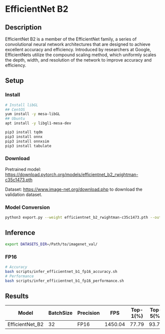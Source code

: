 # EfficientNet B2

## Description

EfficientNet B2 is a member of the EfficientNet family, a series of convolutional neural network architectures that are designed to achieve excellent accuracy and efficiency. Introduced by researchers at Google, EfficientNets utilize the compound scaling method, which uniformly scales the depth, width, and resolution of the network to improve accuracy and efficiency.

## Setup

### Install

```bash
# Install libGL
## CentOS
yum install -y mesa-libGL
## Ubuntu
apt install -y libgl1-mesa-dev

pip3 install tqdm
pip3 install onnx
pip3 install onnxsim
pip3 install tabulate
```

### Download

Pretrained model: <https://download.pytorch.org/models/efficientnet_b2_rwightman-c35c1473.pth>

Dataset: <https://www.image-net.org/download.php> to download the validation dataset.

### Model Conversion

```bash
python3 export.py --weight efficientnet_b2_rwightman-c35c1473.pth --output efficientnet_b2.onnx
```

## Inference

```bash
export DATASETS_DIR=/Path/to/imagenet_val/
```

### FP16

```bash
# Accuracy
bash scripts/infer_efficientnet_b1_fp16_accuracy.sh
# Performance
bash scripts/infer_efficientnet_b1_fp16_performance.sh
```

## Results

| Model           | BatchSize | Precision | FPS     | Top-1(%) | Top-5(%) |
| --------------- | --------- | --------- | ------- | -------- | -------- |
| EfficientNet_B2 | 32        | FP16      | 1450.04 | 77.79    | 93.76    |
